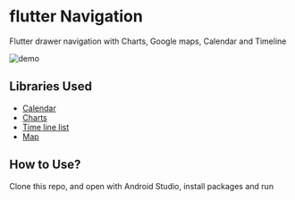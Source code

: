 # flutter Navigation

Flutter drawer navigation with Charts, Google maps, Calendar and Timeline

![demo](https://raw.githubusercontent.com/asifsha/flutter_nav/master/demo/demo.gif)

## Libraries Used
- [Calendar](https://pub.dev/packages/flutter_calendar_carousel)
- [Charts](https://pub.dev/packages/charts_flutter)
- [Time line list](https://pub.dev/packages/timeline_list)
- [Map](https://pub.dev/packages/google_maps_flutter)

## How to Use?
Clone this repo, and open with Android Studio, install packages and run
